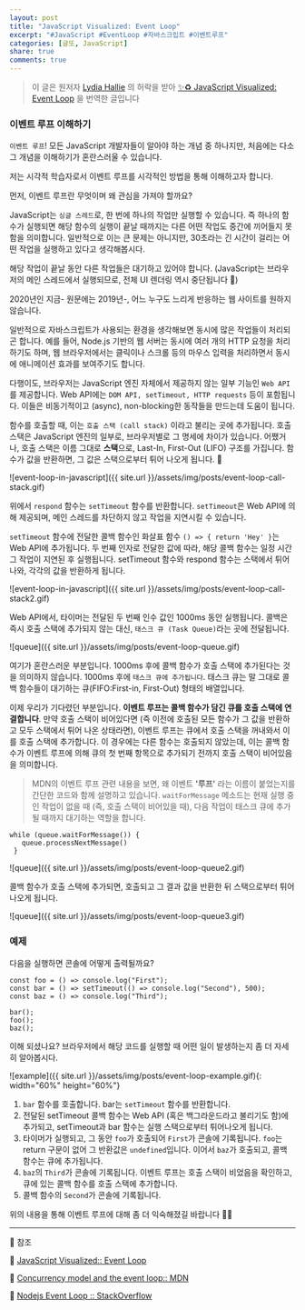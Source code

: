 ```yaml
---
layout: post
title: "JavaScript Visualized: Event Loop"
excerpt: "#JavaScript #EventLoop #자바스크립트 #이벤트루프"
categories: [글또, JavaScript]
share: true
comments: true
---
```


> 이 글은 원저자 [Lydia Hallie](https://dev.to/lydiahallie) 의 허락을 받아 [✨♻️ JavaScript Visualized: Event Loop](https://dev.to/lydiahallie/javascript-visualized-event-loop-3dif) 을 번역한 글입니다

### 이벤트 루프 이해하기

`이벤트 루프`! 
모든 JavaScript 개발자들이 알아야 하는 개념 중 하나지만, 처음에는 다소 그 개념을 이해하기가 혼란스러울 수 있습니다.

저는 시각적 학습자로서 이벤트 루프를 시각적인 방법을 통해 이해하고자 합니다.

먼저, 이벤트 루프란 무엇이며 왜 관심을 가져야 할까요?

JavaScript는 `싱글 스레드`로, 한 번에 하나의 작업만 실행할 수 있습니다.
즉 하나의 함수가 실행되면 해당 함수의 실행이 끝날 때까지는 다른 어떤 작업도 중간에 끼어들지 못함을 의미합니다.
일반적으로 이는 큰 문제는 아니지만, 30초라는 긴 시간이 걸리는 어떤 작업을 실행하고 있다고 생각해봅시다.

해당 작업이 끝날 동안 다른 작업들은 대기하고 있어야 합니다.
(JavaScript는 브라우저의 메인 스레드에서 실행되므로, 전체 UI 렌더링 역시 중단됩니다 😬)

2020년인 지금- 원문에는 2019년-, 어느 누구도 느리게 반응하는 웹 사이트를 원하지 않습니다.

일반적으로 자바스크립트가 사용되는 환경을 생각해보면 동시에 많은 작업들이 처리되곤 합니다.
예를 들어, Node.js 기반의 웹 서버는 동시에 여러 개의 HTTP 요청을 처리하기도 하며,
웹 브라우저에서는 클릭이나 스크롤 등의 마우스 입력을 처리하면서 동시에 애니메이션 효과를 보여주기도 합니다.

다행이도, 브라우저는 JavaScript 엔진 자체에서 제공하지 않는 일부 기능인 `Web API`를 제공합니다.
Web API에는 `DOM API, setTimeout, HTTP requests` 등이 포함됩니다.
이들은 비동기적이고 (async), non-blocking한 동작들을 만드는데 도움이 됩니다.

함수를 호출할 때, 이는 `호출 스택 (call stack)` 이라고 불리는 곳에 추가됩니다.
호출 스택은 JavaScript 엔진의 일부로, 브라우저별로 그 명세에 차이가 있습니다.
어쨌거나, 호출 스택은 이름 그대로 **스택**으로, Last-In, First-Out (LIFO) 구조를 가집니다.
함수가 값을 반환하면, 그 값은 스택으로부터 튀어 나오게 됩니다. 👋

![event-loop-in-javascript]({{ site.url }}/assets/img/posts/event-loop-call-stack.gif)

위에서 `respond` 함수는 `setTimeout` 함수를 반환합니다.
`setTimeout`은 Web API에 의해 제공되며, 메인 스레드를 차단하지 않고 작업을 지연시킬 수 있습니다.

`setTimeout` 함수에 전달한 콜백 함수인 화살표 함수 `() => { return 'Hey' }`는 Web API에 추가됩니다.
두 번째 인자로 전달한 값에 따라, 해당 콜백 함수는 일정 시간 그 작업이 지연된 후 실행됩니다.
setTimeout 함수와 respond 함수는 스택에서 튀어 나와, 각각의 값을 반환하게 됩니다.

![event-loop-in-javascript]({{ site.url }}/assets/img/posts/event-loop-call-stack2.gif)

Web API에서, 타이머는 전달된 두 번째 인수 값인 1000ms 동안 실행됩니다.
콜백은 즉시 호출 스택에 추가되지 않는 대신, `태스크 큐 (Task Queue)`라는 곳에 전달됩니다.

![queue]({{ site.url }}/assets/img/posts/event-loop-queue.gif)

여기가 혼란스러운 부분입니다.
1000ms 후에 콜백 함수가 호출 스택에 추가된다는 것을 의미하지 않습니다.
1000ms 후에 `태스크 큐에 추가됩니다`.
태스크 큐는 말 그대로 콜백 함수들이 대기하는 큐(FIFO:First-in, First-Out) 형태의 배열입니다.

이제 우리가 기다렸던 부분입니다. **이벤트 루프는 콜백 함수가 담긴 큐를 호출 스택에 연결합니다**.
만약 호출 스택이 비어있다면 (즉 이전에 호출된 모든 함수가 그 값을 반환하고 모두 스택에서 튀어 나온 상태라면), 이벤트 루프는 큐에서 호출 스택을 꺼내와서 이를 호출 스택에 추가합니다.
이 경우에는 다른 함수는 호출되지 않았는데, 이는 콜백 함수가 이벤트 루프에 의해 큐의 첫 번째 항목으로 추가되기 전까지 호출 스택이 비어있음을 의미합니다.

> MDN의 이벤트 루프 관련 내용을 보면, 왜 이벤트 **'루프'** 라는 이름이 붙었는지를 간단한 코드와 함께 설명하고 있습니다.
> `waitForMessage` 메소드는 현재 실행 중인 작업이 없을 때 (즉, 호출 스택이 비어있을 때), 다음 작업이 태스크 큐에 추가될 때까지 대기하는 역할을 합니다. 
```
while (queue.waitForMessage()) {
   queue.processNextMessage()
 }
```

![queue]({{ site.url }}/assets/img/posts/event-loop-queue2.gif)

콜백 함수가 호출 스택에 추가되면, 호출되고 그 결과 값을 반환한 뒤 스택으로부터 튀어나오게 됩니다.

![queue]({{ site.url }}/assets/img/posts/event-loop-queue3.gif)

### 예제

다음을 실행하면 콘솔에 어떻게 출력될까요?

```
const foo = () => console.log("First");
const bar = () => setTimeout(() => console.log("Second"), 500);
const baz = () => console.log("Third");

bar();
foo();
baz();
```

이해 되셨나요?
브라우저에서 해당 코드를 실행할 때 어떤 일이 발생하는지 좀 더 자세히 알아봅시다.

![example]({{ site.url }}/assets/img/posts/event-loop-example.gif){: width="60%" height="60%"}

1. `bar` 함수를 호출합니다. bar는 `setTimeout` 함수를 반환합니다.
2. 전달된 setTimeout 콜백 함수는 Web API (혹은 백그라운드라고 불리기도 함)에 추가되고, setTimeout과 bar 함수는 실행 스택으로부터 튀어나오게 됩니다.
3. 타이머가 실행되고, 그 동안 `foo`가 호출되어 `First`가 콘솔에 기록됩니다. `foo`는 return 구문이 없어 그 반환값은 `undefined`입니다. 이어서 `baz`가 호출되고, 콜백 함수는 큐에 추가됩니다.
4. `baz`의 `Third`가 콘솔에 기록됩니다. 이벤트 루프는 호출 스택이 비었음을 확인하고, 큐에 있는 콜백 함수를 호출 스택에 추가합니다.
5. 콜백 함수의 `Second`가 콘솔에 기록됩니다.

위의 내용을 통해 이벤트 루프에 대해 좀 더 익숙해졌길 바랍니다 💪🏼

---

🔗 참조

📌 [JavaScript Visualized:: Event Loop](https://dev.to/lydiahallie/javascript-visualized-event-loop-3dif)

📌 [Concurrency model and the event loop:: MDN](https://developer.mozilla.org/en-US/docs/Web/JavaScript/EventLoop)

📌 [Nodejs Event Loop :: StackOverflow](https://stackoverflow.com/questions/10680601/nodejs-event-loop)

